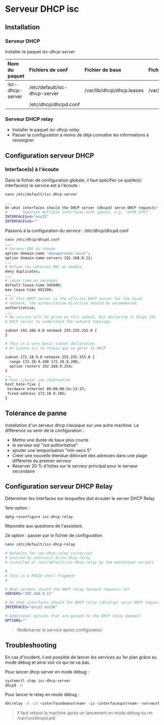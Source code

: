 # Serveur DHCP isc
## Installation

### Serveur DHCP

Installer le paquet *isc-dhcp-server*

| Nom du paquet   | Fichiers de conf             | Fichier de baux           | Fichier journal |
| :-------------- | :--------------------------- | :------------------------ | :-------------- |
| isc-dhcp-server | /etc/default/isc-dhcp-server | /var/lib/dhcp/dhcp.leases | /var/log/syslog |
|                 | /etc/dhcp/dhcpd.conf         |                           |                 |

### Serveur DHCP relay

- Installer le paquet *isc-dhcp-relay*
- Passer la configuration à moins de déjà connaître les informations à renseigner

## Configuration serveur DHCP

### Interface(s) à l'écoute

Dans le fichier de configuration globale, il faut spécifier ce quelle(s) interface(s) le service est à l'écoute :

```bash
nano /etc/default/isc-dhcp-server

...
On what interfaces should the DHCP server (dhcpd) serve DHCP requests?
#       Separate multiple interfaces with spaces, e.g. "eth0 eth1".
INTERFACESv4="ens33"
INTERFACESv6=""
```

Passons à la configuration du service : /etc/dhcp/dhcpd.conf

```bash
nano /etc/dhcp/dhcpd.conf
...
# Serveur DNS du réseau
option domain-name "masuperzone.local";
option domain-name-servers 192.168.9.12;
...
# Refuse les adresses MAC en double.
deny duplicates;
...
# Lease time en secondes
default-lease-time 345600;
max-lease-time 691200;
...
# If this DHCP server is the official DHCP server for the local
# network, the authoritative directive should be uncommented.
authoritative;
...
# No service will be given on this subnet, but declaring it helps the 
# DHCP server to understand the network topology.

subnet 192.168.9.0 netmask 255.255.255.0 {
}

# This is a very basic subnet declaration.
# On ajoute ici le réseau que va gérer le DHCP

subnet 172.18.9.0 netmask 255.255.255.0 {
  range 172.18.9.100 172.18.9.200;
  option routers 192.168.9.254;
}
...
# Pour ajouter une réservation
host hote-fixe {
 hardware ethernet 00:00:00:5e:13:37;
 fixed-address 172.18.9.105;
}
```

## Tolérance de panne

Installation d'un serveur dhcp classique sur une autre machine. La différence va venir de la configuration : 

- Mettre une durée de baux plus courte
- le serveur est "not authoritative"
- ajouter une temporisation "min-secs 5"
- Créer une nouvelle étendue délivrant des adresses dans une plage différente du premier serveur
- Réserver 20 % d'hôtes sur le serveur principal pour le serveur secondaire

## Configuration serveur DHCP Relay

Déterminer les interfaces sur lesquelles doit écouter le server DHCP Relay

1ere option :

```bash
dpkg-reconfigure isc-dhcp-relay
```
Répondre aux questions de l'assistant.

2è option : passer par le fichier de configuration

```bash
nano /etc/default/isc-dhcp-relay

# Defaults for isc-dhcp-relay initscript
# sourced by /etc/init.d/isc-dhcp-relay
# installed at /etc/default/isc-dhcp-relay by the maintainer scripts

#
# This is a POSIX shell fragment
#

# What servers should the DHCP relay forward requests to?
SERVERS="192.168.9.11"

# On what interfaces should the DHCP relay (dhrelay) serve DHCP requests?
INTERFACES="ens33 ens36"

# Additional options that are passed to the DHCP relay daemon?
OPTIONS=""
```
> Redémarrer le service après configuration

## Troubleshooting

En cas d'incident, il est possible de lancer les services au 1er plan grâce au mode débug et ainsi voir ce qui ne va pas. 

Pour lancer dhcp server en mode débug :

```bash
systemctl stop isc-dhcp-server
dhcpd -d
```

Pour lancer le relay en mode débug :

```bash
dhcrelay -d -id <interfacedownstream> -iu <interfaceupstream> <serveurDHCPajoindre>
```

> Il faut reboot la machine après un lancement en mode debug ou rm /var/run/dhcpd.pid
